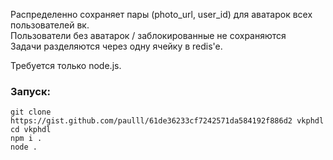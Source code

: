 Распределенно сохраняет пары (photo_url, user_id) для аватарок всех пользователей вк.    
Пользователи без аватарок / заблокированные не сохраняются     
Задачи разделяются через одну ячейку в redis'e.   

Требуется только node.js.

### Запуск:
```
git clone https://gist.github.com/paulll/61de36233cf7242571da584192f886d2 vkphdl
cd vkphdl
npm i .
node .
```

